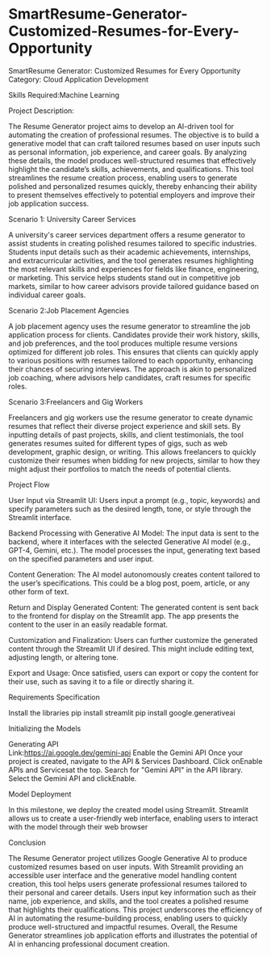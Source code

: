 # SmartResume-Generator-Customized-Resumes-for-Every-Opportunity
SmartResume Generator: Customized Resumes for Every Opportunity
Category: Cloud Application Development

Skills Required:Machine Learning

Project Description:

The Resume Generator project aims to develop an AI-driven tool for automating the creation of professional resumes. The objective is to build a generative model that can craft tailored resumes based on user inputs such as personal information, job experience, and career goals. By analyzing these details, the model produces well-structured resumes that effectively highlight the candidate’s skills, achievements, and qualifications. This tool streamlines the resume creation process, enabling users to generate polished and personalized resumes quickly, thereby enhancing their ability to present themselves effectively to potential employers and improve their job application success.



Scenario 1: University Career Services

A university's career services department offers a resume generator to assist students in creating polished resumes tailored to specific industries. Students input details such as their academic achievements, internships, and extracurricular activities, and the tool generates resumes highlighting the most relevant skills and experiences for fields like finance, engineering, or marketing. This service helps students stand out in competitive job markets, similar to how career advisors provide tailored guidance based on individual career goals.

Scenario 2:Job Placement Agencies

A job placement agency uses the resume generator to streamline the job application process for clients. Candidates provide their work history, skills, and job preferences, and the tool produces multiple resume versions optimized for different job roles. This ensures that clients can quickly apply to various positions with resumes tailored to each opportunity, enhancing their chances of securing interviews. The approach is akin to personalized job coaching, where advisors help candidates, craft resumes for specific roles.

Scenario 3:Freelancers and Gig Workers

Freelancers and gig workers use the resume generator to create dynamic resumes that reflect their diverse project experience and skill sets. By inputting details of past projects, skills, and client testimonials, the tool generates resumes suited for different types of gigs, such as web development, graphic design, or writing. This allows freelancers to quickly customize their resumes when bidding for new projects, similar to how they might adjust their portfolios to match the needs of potential clients.


Project Flow


User Input via Streamlit UI:
Users input a prompt (e.g., topic, keywords) and specify parameters such as the desired length, tone, or style through the Streamlit interface.

Backend Processing with Generative AI Model:
The input data is sent to the backend, where it interfaces with the selected Generative AI model (e.g., GPT-4, Gemini, etc.).
The model processes the input, generating text based on the specified parameters and user input.

Content Generation:
The AI model autonomously creates content tailored to the user’s specifications. This could be a blog post, poem, article, or any other form of text.

Return and Display Generated Content:
The generated content is sent back to the frontend for display on the Streamlit app.
The app presents the content to the user in an easily readable format.

Customization and Finalization:
Users can further customize the generated content through the Streamlit UI if desired. This might include editing text, adjusting length, or altering tone.

Export and Usage:
Once satisfied, users can export or copy the content for their use, such as saving it to a file or directly sharing it.


Requirements Specification


Install the libraries 
pip install streamlit 
pip install google.generativeai 


Initializing the Models



Generating API  
Link:https://ai.google.dev/gemini-api
Enable the Gemini API
Once your project is created, navigate to the API & Services Dashboard.
Click onEnable APIs and Servicesat the top.
Search for "Gemini API" in the API library.
Select the Gemini API and clickEnable.





Model Deployment

In this milestone, we deploy the created model using Streamlit. Streamlit allows us to create a user-friendly web interface, enabling users to interact with the model through their web browser



Conclusion

The Resume Generator project utilizes Google Generative AI to produce customized resumes based on user inputs. With Streamlit providing an accessible user interface and the generative model handling content creation, this tool helps users generate professional resumes tailored to their personal and career details. Users input key information such as their name, job experience, and skills, and the tool creates a polished resume that highlights their qualifications. This project underscores the efficiency of AI in automating the resume-building process, enabling users to quickly produce well-structured and impactful resumes. Overall, the Resume Generator streamlines job application efforts and illustrates the potential of AI in enhancing professional document creation.
